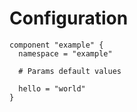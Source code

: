 # Configuration

```hcl
component "example" {
  namespace = "example"

  # Params default values

  hello = "world"
}
```
